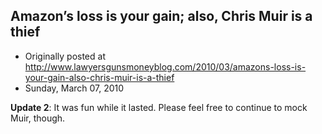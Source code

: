 ## Amazon’s loss is your gain; also, Chris Muir is a thief

 * Originally posted at http://www.lawyersgunsmoneyblog.com/2010/03/amazons-loss-is-your-gain-also-chris-muir-is-a-thief
 * Sunday, March 07, 2010

**Update 2**: It was fun while it lasted.  Please feel free to continue to mock Muir, though.
